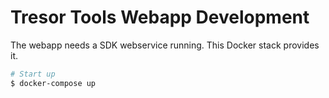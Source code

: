 # Tresor Tools Webapp Development

The webapp needs a SDK webservice running. This Docker stack provides it.

```bash
# Start up
$ docker-compose up
```
